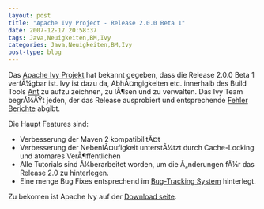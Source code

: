 ```yaml
---
layout: post
title: "Apache Ivy Project - Release 2.0.0 Beta 1"
date: 2007-12-17 20:58:37
tags: Java,Neuigkeiten,BM,Ivy
categories: Java,Neuigkeiten,BM,Ivy
post-type: blog
---
```

Das <a href="http://ant.apache.org/ivy/"  title="Apache Ivy Projekt">Apache Ivy Projekt</a> hat bekannt gegeben, dass die Release 2.0.0 Beta 1 verfÃ¼gbar ist. Ivy ist dazu da, AbhÃ¤ngigkeiten etc. innerhalb des Build Tools <a href="http://ant.apache.org"  title="Ant">Ant</a> zu aufzu zeichnen, zu lÃ¶sen und zu verwalten. Das Ivy Team begrÃ¼ÃŸt jeden, der das Release ausprobiert und entsprechende <a href="https://issues.apache.org/jira/browse/IVY"  title="Bug Tracker">Fehler Berichte</a> abgibt.
<p/>
Die Haupt Features sind:<ul>
<li>Verbesserung der Maven 2 kompatibilitÃ¤t</li>
<li>Verbesserung der NebenlÃ¤ufigkeit unterstÃ¼tzt durch Cache-Locking und atomares VerÃ¶ffentlichen</li>
<li>Alle Tutorials sind Ã¼berarbeitet worden, um die Ã„nderungen fÃ¼r das Release 2.0 zu hinterlegen.</li>
<li>Eine menge Bug Fixes entsprechend im <a href="https://issues.apache.org/jira/browse/IVY">Bug-Tracking System</a> hinterlegt.
</ul>
Zu bekomen ist Apache Ivy auf der <a href="http://ant.apache.org/ivy/download.cgi"  title="Download Seite">Download seite</a>.